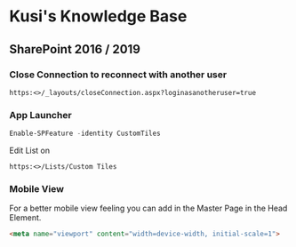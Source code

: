 # Kusi's Knowledge Base

## SharePoint 2016 / 2019

### Close Connection to reconnect with another user

```url
https:<>/_layouts/closeConnection.aspx?loginasanotheruser=true
```

### App Launcher

```powershell
Enable-SPFeature -identity CustomTiles
```

Edit List on

```url
https:<>/Lists/Custom Tiles
```

### Mobile View

For a better mobile view feeling you can add in the Master Page in the Head Element.

```html
<meta name="viewport" content="width=device-width, initial-scale=1">
```
